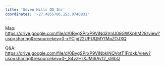 ```yaml
---
title: 'Seven Hills QG 1hr'
coordinates: '-27.4855706,153.0740831'
---
```

Map: https://drive.google.com/file/d/0BygSPrxP9ViNd3VnU09GWXphM28/view?usp=sharing&resourcekey=0-xYCjpj22UPUQMYfMaZOJXQ

Q&A: https://drive.google.com/file/d/0BygSPrxP9ViNbklNQVotT1Frdkk/view?usp=sharing&resourcekey=0-_84yzHrXJMi6Av12_s9IbQ
